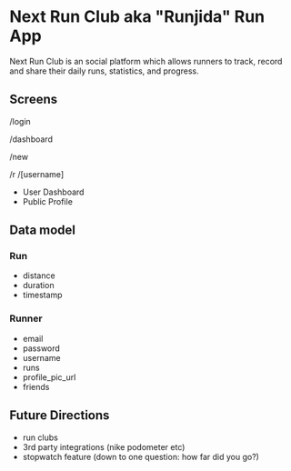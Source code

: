 # Next Run Club aka "Runjida" Run App

Next Run Club is an social platform which allows runners to track, record and share their daily runs, statistics, and progress.

## Screens

/login

/dashboard

/new

/r
/[username]

- User Dashboard
- Public Profile

## Data model

### Run

- distance
- duration
- timestamp

### Runner

- email
- password
- username
- runs
- profile_pic_url
- friends

## Future Directions

- run clubs
- 3rd party integrations (nike podometer etc)
- stopwatch feature (down to one question: how far did you go?)
